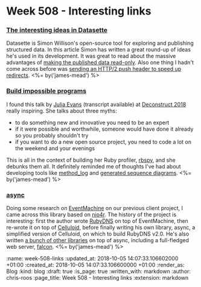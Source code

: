 Week 508 - Interesting links
============================

### [The interesting ideas in Datasette](https://simonwillison.net/2018/Oct/4/datasette-ideas/)

Datasette is Simon Willison's open-source tool for exploring and publishing structured data. In this article Simon has written a great round-up of ideas he's used in its development. It was great to read about the massive advantages of [making the published data read-only][publishing-read-only]. Also one thing I hadn't come across before was [sending an HTTP/2 push header to speed up redirects][far-future-cache-expiration]. <%= by('james-mead') %>

[publishing-read-only]: https://simonwillison.net/2018/Oct/4/datasette-ideas/#Publishing_readonly_data
[far-future-cache-expiration]: https://simonwillison.net/2018/Oct/4/datasette-ideas/#Farfuture_cache_expiration


### [Build impossible programs](https://www.deconstructconf.com/2018/julia-evans-build-impossible-programs)

I found this talk by [Julia Evans][] (transcript available) at [Deconstruct 2018][] really inspiring. She talks about three myths:

* to do something new and innovative you need to be an expert
* if it were possible and worthwhile, someone would have done it already so you probably shouldn't try
* if you want to do a new open source project, you need to code a lot on the weekend and your evenings

This is all in the context of building her Ruby profiler, [rbspy][], and she debunks them all. It definitely reminded me of thoughts I've had about developing tools like [method_log][] and [generated sequence diagrams][]. <%= by('james-mead') %>

[Julia Evans]: https://jvns.ca/
[Deconstruct 2018]: https://www.deconstructconf.com/2018
[rbspy]: https://rbspy.github.io/
[method_log]: https://gofreerange.com/tracing-the-git-history-of-a-ruby-method
[generated sequence diagrams]: https://gofreerange.com/show-and-tell-32#james-m---sequence-diagrams


### [async](https://github.com/socketry/async)

Doing some research on [EventMachine][] on our previous client project, I came across this library based on [nio4r][]. The history of the project is interesting: first the author wrote [RubyDNS][] on top of EventMachine, then re-wrote it on top of [Celluloid][], before finally writing his own library, async, a simplified version of Celluloid, on which to build RubyDNS v2.0. He's also written [a bunch of other libraries][async-libraries] on top of async, including a full-fledged web server, [falcon][]. <%= by('james-mead') %>

[EventMachine]: https://github.com/eventmachine/eventmachine/
[nio4r]: https://github.com/socketry/nio4r
[RubyDNS]: https://github.com/ioquatix/rubydns
[Celluloid]: https://github.com/celluloid/celluloid
[async-libraries]: https://github.com/socketry/async#see-also
[falcon]: https://github.com/socketry/falcon


:name: week-508-links
:updated_at: 2018-10-05 14:07:33.106602000 +01:00
:created_at: 2018-10-05 14:07:33.106600000 +01:00
:render_as: Blog
:kind: blog
:draft: true
:is_page: true
:written_with: markdown
:author: chris-roos
:page_title: Week 508 - Interesting links
:extension: markdown
